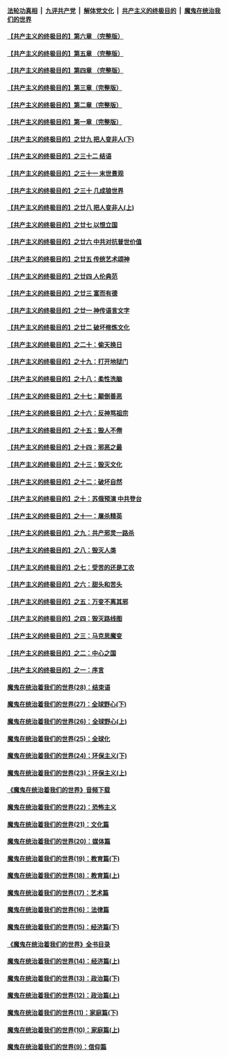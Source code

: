 

####  [法轮功真相](../../../../basic/blob/master/README.md?t=05222301) &nbsp;|&nbsp; [九评共产党](../../../../9ping.md/blob/master/README.md?t=05222301) &nbsp;|&nbsp; [解体党文化](../../../../jtdwh.md/blob/master/README.md?t=05222301)  &nbsp;|&nbsp; [共产主义的终极目的](../../../../gczydzjmd.md/blob/master/README.md?t=05222301) &nbsp;|&nbsp; [魔鬼在统治我们的世界](../../../../mgztzwmdsj.md/blob/master/README.md?t=05222301) 

#### [【共产主义的终极目的】第六章 （完整版）](../pages/nsc422/n11428913.md?t=05222301) 

#### [【共产主义的终极目的】第五章 （完整版）](../pages/nsc422/n11428912.md?t=05222301) 

#### [【共产主义的终极目的】第四章 （完整版）](../pages/nsc422/n11428907.md?t=05222301) 

#### [【共产主义的终极目的】第三章（完整版）](../pages/nsc422/n11428848.md?t=05222301) 

#### [【共产主义的终极目的】第二章（完整版）](../pages/nsc422/n11428831.md?t=05222301) 

#### [【共产主义的终极目的】第一章（完整版）](../pages/nsc422/n11417651.md?t=05222301) 

#### [【共产主义的终极目的】之廿九 把人变非人(下)](../pages/nsc422/n11344140.md?t=05222301) 

#### [【共产主义的终极目的】之三十二 结语](../pages/nsc422/n11360535.md?t=05222301) 

#### [【共产主义的终极目的】之三十一 末世景观](../pages/nsc422/n11351129.md?t=05222301) 

#### [【共产主义的终极目的】之三十 几成狼世界](../pages/nsc422/n11348280.md?t=05222301) 

#### [【共产主义的终极目的】之廿八 把人变非人(上)](../pages/nsc422/n11340492.md?t=05222301) 

#### [【共产主义的终极目的】之廿七 以恨立国](../pages/nsc422/n11336944.md?t=05222301) 

#### [【共产主义的终极目的】之廿六 中共对抗普世价值](../pages/nsc422/n11324785.md?t=05222301) 

#### [【共产主义的终极目的】之廿五 传统艺术颂神](../pages/nsc422/n11296396.md?t=05222301) 

#### [【共产主义的终极目的】之廿四 人伦典范](../pages/nsc422/n11296397.md?t=05222301) 

#### [【共产主义的终极目的】之廿三 富而有德](../pages/nsc422/n11283598.md?t=05222301) 

#### [【共产主义的终极目的】之廿一 神传语言文字](../pages/nsc422/n11263265.md?t=05222301) 

#### [【共产主义的终极目的】之廿二 破坏修炼文化](../pages/nsc422/n11245728.md?t=05222301) 

#### [【共产主义的终极目的】之二十：偷天换日](../pages/nsc422/n11238846.md?t=05222301) 

#### [【共产主义的终极目的】之十九：打开地狱门](../pages/nsc422/n11206376.md?t=05222301) 

#### [【共产主义的终极目的】之十八：柔性洗脑](../pages/nsc422/n11199994.md?t=05222301) 

#### [【共产主义的终极目的】之十七：颠倒善恶](../pages/nsc422/n11179782.md?t=05222301) 

#### [【共产主义的终极目的】之十六：反神骂祖宗](../pages/nsc422/n11166798.md?t=05222301) 

#### [【共产主义的终极目的】之十五：毁人不倦](../pages/nsc422/n11166792.md?t=05222301) 

#### [【共产主义的终极目的】之十四：邪恶之最](../pages/nsc422/n11150249.md?t=05222301) 

#### [【共产主义的终极目的】之十三：毁灭文化](../pages/nsc422/n11135227.md?t=05222301) 

#### [【共产主义的终极目的】之十二：破坏自然](../pages/nsc422/n11135214.md?t=05222301) 

#### [【共产主义的终极目的】之十：苏俄预演 中共登台](../pages/nsc422/n11118424.md?t=05222301) 

#### [【共产主义的终极目的】之十一：屠杀精英](../pages/nsc422/n11118442.md?t=05222301) 

#### [【共产主义的终极目的】之九：共产邪灵一路杀](../pages/nsc422/n11114139.md?t=05222301) 

#### [【共产主义的终极目的】之八：毁灭人类](../pages/nsc422/n11108503.md?t=05222301) 

#### [【共产主义的终极目的】之七：受苦的还是工农](../pages/nsc422/n11101809.md?t=05222301) 

#### [【共产主义的终极目的】之六：甜头和苦头](../pages/nsc422/n11096971.md?t=05222301) 

#### [【共产主义的终极目的】之五：万变不离其邪](../pages/nsc422/n11091285.md?t=05222301) 

#### [【共产主义的终极目的】之四：毁灭路线图](../pages/nsc422/n11086284.md?t=05222301) 

#### [【共产主义的终极目的】之三：马克思魔变](../pages/nsc422/n11061941.md?t=05222301) 

#### [【共产主义的终极目的】之二：中心之国](../pages/nsc422/n11047728.md?t=05222301) 

#### [【共产主义的终极目的】之一：序言](../pages/nsc422/n11086077.md?t=05222301) 

#### [魔鬼在统治着我们的世界(28)：结束语](../pages/nsc422/n10936246.md?t=05222301) 

#### [魔鬼在统治着我们的世界(27)：全球野心(下)](../pages/nsc422/n10928319.md?t=05222301) 

#### [魔鬼在统治着我们的世界(26)：全球野心(上)](../pages/nsc422/n10900318.md?t=05222301) 

#### [魔鬼在统治着我们的世界(25)：全球化](../pages/nsc422/n10788205.md?t=05222301) 

#### [魔鬼在统治着我们的世界(24)：环保主义(下)](../pages/nsc422/n10695307.md?t=05222301) 

#### [魔鬼在统治着我们的世界(23)：环保主义(上)](../pages/nsc422/n10688613.md?t=05222301) 

#### [《魔鬼在统治着我们的世界》音频下载](../pages/nsc422/n10635553.md?t=05222301) 

#### [魔鬼在统治着我们的世界(22)：恐怖主义](../pages/nsc422/n10614727.md?t=05222301) 

#### [魔鬼在统治着我们的世界(21)：文化篇](../pages/nsc422/n10597706.md?t=05222301) 

#### [魔鬼在统治着我们的世界(20)：媒体篇](../pages/nsc422/n10586579.md?t=05222301) 

#### [魔鬼在统治着我们的世界(19)：教育篇(下)](../pages/nsc422/n10564808.md?t=05222301) 

#### [魔鬼在统治着我们的世界(18)：教育篇(上)](../pages/nsc422/n10526970.md?t=05222301) 

#### [魔鬼在统治着我们的世界(17)：艺术篇](../pages/nsc422/n10499093.md?t=05222301) 

#### [魔鬼在统治着我们的世界(16)：法律篇](../pages/nsc422/n10485969.md?t=05222301) 

#### [魔鬼在统治着我们的世界(15)：经济篇(下)](../pages/nsc422/n10469975.md?t=05222301) 

#### [《魔鬼在统治着我们的世界》全书目录](../pages/nsc422/n10464261.md?t=05222301) 

#### [魔鬼在统治着我们的世界(14)：经济篇(上)](../pages/nsc422/n10457370.md?t=05222301) 

#### [魔鬼在统治着我们的世界(13)：政治篇(下)](../pages/nsc422/n10448270.md?t=05222301) 

#### [魔鬼在统治着我们的世界(12)：政治篇(上)](../pages/nsc422/n10444576.md?t=05222301) 

#### [魔鬼在统治着我们的世界(11)：家庭篇(下)](../pages/nsc422/n10440961.md?t=05222301) 

#### [魔鬼在统治着我们的世界(10)：家庭篇(上)](../pages/nsc422/n10435448.md?t=05222301) 

#### [魔鬼在统治着我们的世界(9)：信仰篇](../pages/nsc422/n10432159.md?t=05222301) 

